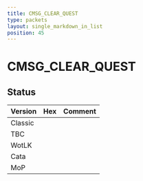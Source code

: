 ```yaml
---
title: CMSG_CLEAR_QUEST
type: packets
layout: single_markdown_in_list
position: 45
---
```


# CMSG_CLEAR_QUEST

## Status

Version    | Hex        | Comment
---------- | ---------- | ---------- 
Classic    |            |
TBC        |            |
WotLK      |            |
Cata       |            |
MoP        |            |